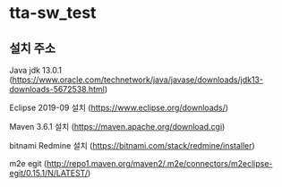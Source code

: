# tta-sw_test


## 설치 주소
Java jdk 13.0.1 (https://www.oracle.com/technetwork/java/javase/downloads/jdk13-downloads-5672538.html)

Eclipse 2019-09 설치 (https://www.eclipse.org/downloads/)

Maven 3.6.1 설치 (https://maven.apache.org/download.cgi)

bitnami Redmine 설치 (https://bitnami.com/stack/redmine/installer)

m2e egit (http://repo1.maven.org/maven2/.m2e/connectors/m2eclipse-egit/0.15.1/N/LATEST/)
